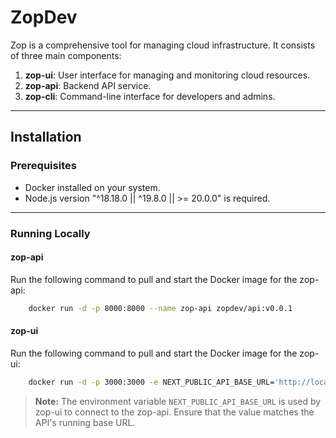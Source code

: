 # ZopDev

Zop is a comprehensive tool for managing cloud infrastructure. It consists of three main components:

1. **zop-ui**: User interface for managing and monitoring cloud resources.
2. **zop-api**: Backend API service.
3. **zop-cli**: Command-line interface for developers and admins.

---

## Installation

### Prerequisites

- Docker installed on your system.
- Node.js version "^18.18.0 || ^19.8.0 || >= 20.0.0" is required.

---

### Running Locally

#### zop-api

Run the following command to pull and start the Docker image for the zop-api:

```bash
    docker run -d -p 8000:8000 --name zop-api zopdev/api:v0.0.1
```

#### zop-ui

Run the following command to pull and start the Docker image for the zop-ui:

```bash
    docker run -d -p 3000:3000 -e NEXT_PUBLIC_API_BASE_URL='http://localhost:8000' --name zop-ui zopdev/dashboard:v0.0.1
```

> **Note:** The environment variable `NEXT_PUBLIC_API_BASE_URL` is used by zop-ui to connect to the
> zop-api. Ensure that the value matches the API's running base URL.
